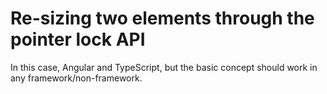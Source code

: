 # Re-sizing two elements through the pointer lock API

In this case, Angular and TypeScript, but the basic concept should work in any framework/non-framework.

